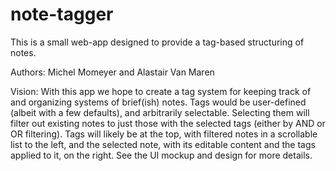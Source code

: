 # note-tagger

This is a small web-app designed to provide a tag-based structuring of notes.

Authors: Michel Momeyer and Alastair Van Maren


Vision: With this app we hope to create a tag system for keeping track of and organizing systems of brief(ish) notes. Tags would be user-defined (albeit with a few defaults), and arbitrarily selectable. Selecting them will filter out existing notes to just those with the selected tags (either by AND or OR filtering). Tags will likely be at the top, with filtered notes in a scrollable list to the left, and the selected note, with its editable content and the tags applied to it, on the right. See the UI mockup and design for more details.